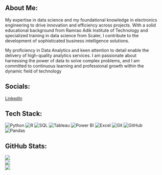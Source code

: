 ## About Me:
My expertise in data science and my foundational knowledge in electronics engineering to drive innovation and efficiency across projects. With a solid educational background from Ramrao Adik Institute of Technology and specialized training in data science from Scaler, I contribute to the development of sophisticated business intelligence solutions.

My proficiency in Data Analytics and keen attention to detail enable the delivery of high-quality analytics services. I am passionate about harnessing the power of data to solve complex problems, and I am committed to continuous learning and professional growth within the dynamic field of technology

## Socials:
[LinkedIn](www.linkedin.com/in/vaibhav-borkar-39a887131)

## Tech Stack:
![Python](https://img.shields.io/badge/Python-3776AB?style=flat&logo=python&logoColor=white)
![R](https://img.shields.io/badge/R-276DC3?style=flat&logo=r&logoColor=white)
![SQL](https://img.shields.io/badge/SQL-4479A1?style=flat&logo=postgresql&logoColor=white)
![Tableau](https://img.shields.io/badge/Tableau-E97627?style=flat&logo=tableau&logoColor=white)
![Power BI](https://img.shields.io/badge/Power%20BI-F2C811?style=flat&logo=power-bi&logoColor=black)
![Excel](https://img.shields.io/badge/Excel-217346?style=flat&logo=microsoft-excel&logoColor=white)
![Git](https://img.shields.io/badge/Git-F05032?style=flat&logo=git&logoColor=white)
![GitHub](https://img.shields.io/badge/GitHub-181717?style=flat&logo=github&logoColor=white)
![Pandas](https://img.shields.io/badge/pandas-%23150458.svg?style=flat&logo=pandas&logoColor=white)

## GitHub Stats:

![](https://github-readme-stats.vercel.app/api?username=vbelex&theme=dark&hide_border=false&include_all_commits=true&count_private=true)<br/>
![](https://github-readme-streak-stats.herokuapp.com/?user=vbelex&theme=dark&hide_border=false)<br/>
![](https://github-readme-stats.vercel.app/api/top-langs/?username=vbelex&size_weight=0.5&count_weight=0.5)

